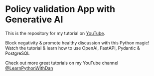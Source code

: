 # Policy validation App with Generative AI

This is the repository for my tutorial on [YouTube](https://youtu.be/v66F84HDW7k).

Block negativity & promote healthy discussion with this Python magic! Watch the tutorial & learn how to use OpenAI, FastAPI, Pydantic & PostgreSQL

Check out more great tutorials on my YouTube channel [@LearnPythonWithDan](www.youtube.com/@LearnPythonWithDan)